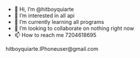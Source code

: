 - 👋 Hi, I’m @hitboyquiarte
- 👀 I’m interested in all api 
- 🌱 I’m currently learning all programs
- 💞️ I’m looking to collaborate on nothing right now
- 📫 How to reach me 7204618695

<!---
hitboyquiarte/hitboyquiarte is a ✨ special ✨ repository because its `README.md` (this file) appears on your GitHub profile.
You can click the Preview link to take a look at your changes.
---> hitboyquiarte.IPhoneuser@gmail.com
